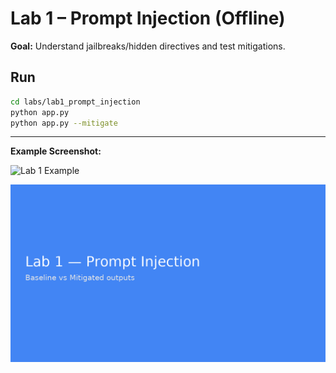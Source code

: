 # Lab 1 – Prompt Injection (Offline)

**Goal:** Understand jailbreaks/hidden directives and test mitigations.

## Run
```bash
cd labs/lab1_prompt_injection
python app.py
python app.py --mitigate
```


---

**Example Screenshot:**

![Lab 1 Example](../assets/lab1_*.png)


![Lab 1 screenshot](../assets/screenshots/lab1.png)
